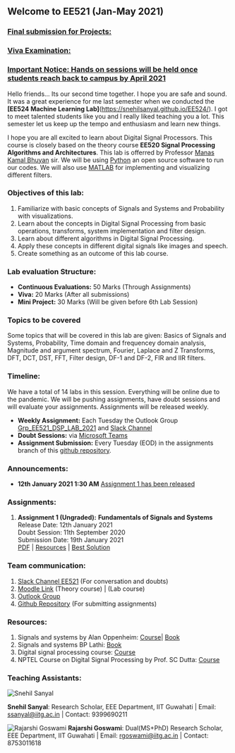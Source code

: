 ## Welcome to EE521 (Jan-May 2021)

### [Final submission for Projects: ]()
### [Viva Examination:]()
### [Important Notice: Hands on sessions will be held once students reach back to campus by April 2021]()

Hello friends... Its our second time together. I hope you are safe and sound. It was a great experience for me last semester when we conducted the **[EE524 Machine Learning Lab]**(https://snehilsanyal.github.io/EE524/). I got to meet talented students like you and I really liked teaching you a lot. This semester let us keep up the tempo and enthusiasm and learn new things.

I hope you are all excited to learn about Digital Signal Processors. This course is closely based on the theory course **EE520 Signal Processing Algorithms and Architectures**. This lab is offerred by Professor [Manas Kamal Bhuyan](https://www.iitg.ac.in/mkb/) sir. We will be using [Python](https://www.python.org/) an open source software to run our codes. We will also use [MATLAB](https://www.mathworks.com/products/matlab.html) for implementing and visualizing different filters.

### Objectives of this lab:

1. Familiarize with basic concepts of Signals and Systems and Probability with visualizations.
2. Learn about the concepts in Digital Signal Processing from basic operations, transforms, system implementation and filter design. 
3. Learn about different algorithms in Digital Signal Processing.
4. Apply these concepts in different digital signals like images and speech.
5. Create something as an outcome of this lab course.

### Lab evaluation Structure:

- **Continuous Evaluations:** 50 Marks (Through Assignments)
- **Viva:** 20 Marks (After all submissions)
- **Mini Project:** 30 Marks (Will be given before 6th Lab Session)


### Topics to be covered

Some topics that will be covered in this lab are given: Basics of Signals and Systems, Probability, Time domain and frequencey domain analysis, Magnitude and argument spectrum, Fourier, Laplace and Z Transforms, DFT, DCT, DST, FFT, Filter design, DF-1 and DF-2, FIR and IIR filters.


### Timeline:

We have a total of 14 labs in this session. Everything will be online due to the pandemic. We will be pushing assignments, have doubt sessions and will evaluate your assignments. Assignments will be released weekly. 


- **Weekly Assignment:** Each Tuesday the Outlook Group [Grp_EE521_DSP_LAB_2021](https://outlook.office365.com/mail/group/iitg.ac.in/grp_ee521_dsp_lab_2021/) and [Slack Channel](https://app.slack.com/client/T01JYPT5HU0/C01JMHKHK1P)
- **Doubt Sessions:** via [Microsoft Teams](https://teams.microsoft.com/l/team/19%3a06d8c3d4781244cbb0e3895a146913bd%40thread.tacv2/conversations?groupId=2ca7a7bf-9134-4d1d-88bb-4a0dc2f445c2&tenantId=850aa78d-94e1-4bc6-9cf3-8c11b530701c)
- **Assignment Submission:** Every Tuesday (EOD) in the assignments branch of this [github repository](https://github.com/snehilsanyal/EE521/tree/assignments).

### Announcements:

- **12th January 2021 1:30 AM** [Assignment 1 has been released](../Assignments/Assignment1/Assignment1.pdf)

### Assignments:

1. **Assignment 1 (Ungraded):**
**Fundamentals of Signals and Systems**  
Release Date: 12th January 2021  
Doubt Session: 11th September 2020  
Submission Date: 19th January 2021  
[PDF](../Assignments/Assignment1/Assignment1.pdf) | [Resources]() | [Best Solution]()


### Team communication:

1. [Slack Channel EE521](https://app.slack.com/client/T01JYPT5HU0/C01JMHKHK1P) (For conversation and doubts)
2. [Moodle Link]() (Theory course) | []() (Lab course)
3. [Outlook Group](https://outlook.office365.com/mail/group/iitg.ac.in/grp_ee521_dsp_lab_2021/)
4. [Github Repository](https://github.com/snehilsanyal/EE521/tree/assignments) (For submitting assignments)

### Resources:

1. Signals and systems by Alan Oppenheim: [Course](https://ocw.mit.edu/resources/res-6-007-signals-and-systems-spring-2011/)| [Book](https://eee.guc.edu.eg/Courses/Communications/COMM401%20Signal%20&%20System%20Theory/Alan%20V.%20Oppenheim,%20Alan%20S.%20Willsky,%20with%20S.%20Hamid-Signals%20and%20Systems-Prentice%20Hall%20(1996).pdf)
2. Signals and systems BP Lathi: [Book](http://galia.fc.uaslp.mx/~mlr/Lathi1.pdf)
3. Digital signal processing course: [Course](https://ocw.mit.edu/resources/res-6-008-digital-signal-processing-spring-2011/study-materials/)
4. NPTEL Course on Digital Signal Processing by Prof. SC Dutta: [Course](https://www.youtube.com/watch?v=6dFnpz_AEyA&list=PL9567DFCA3A66F299)

### Teaching Assistants:

![Snehil Sanyal](https://drive.google.com/file/d/0BxuouCJ6_kPOaWgwZU8wSm5xWTg/view?usp=sharing)

**Snehil Sanyal**:
Research Scholar,
EEE Department, IIT Guwahati |
Email: ssanyal@iitg.ac.in |
Contact: 9399690211 

![Rajarshi Goswami]()
**Rajarshi Goswami**:
Dual(MS+PhD) Research Scholar,
EEE Department, IIT Guwahati |
Email: rgoswami@iitg.ac.in |
Contact: 8753011618 
